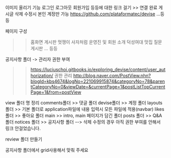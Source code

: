 이미지 올리기 기능
로그인 로그아웃 회원가입 등등에 대한 링크 걸기 >> 연결 완료
게시글 삭제 수정시 본인 계정만 가능 https://github.com/plataformatec/devise
...등등

페이지 구성
>> 홈화면
>> 게시판
>> 멋쟁이 사자처럼 운영진 및 회원 소개
>> 덕성여대 맛집
>> 질문 게시판
>> ... 등등

공지사항 폴더 -> 관리자 권한 부여
>> https://luciuschoi.gitbooks.io/exploring_devise/content/user_authorization/
권한 관리
>>http://blog.naver.com/PostView.nhn?blogId=kbs4674&logNo=221069915874&categoryNo=78&parentCategoryNo=0&viewDate=&currentPage=1&postListTopCurrentPage=1&from=postView

view 폴더 명 정리
comments폴더 >> 댓글 폴더
devise폴더 >> 계정 폴더
layouts 폴더 >> 기본 폴더로 application파일에 내용 입력시 모든 파일에 적용(navbar)
likes 폴더 >> 좋아요 폴더
main >> intro, main 페이지가 담긴 폴더
posts 폴더 >> Q&A폴더
notices 폴더 >> 공지사항 폴더 --> 삭제 수정의 경우 아직 권한 부여를 안해서 링크 안걸었습니다.

<!-- 만들 폴더 -->
review 폴더 만들기 

공지사항 폴더에서 grid사용해서 맞춰 주세요


